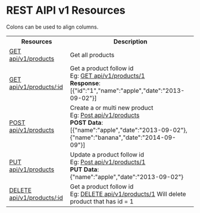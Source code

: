 # REST AlPI v1 Resources

Colons can be used to align columns.

<table>
	<tr>
		<th>Resources</th>
		<th>Description</th>	
	</tr>
	<tr>
		<td><a href="http://localhost/demo/api/v1/products">GET api/v1/products</td>
		<td>Get all products
	</tr>
	<tr>
		<td><a href="#">GET api/v1/products/:id</td>
		<td>Get a product follow id <br>Eg: <a href="http://localhost/demo/api/v1/products/1">GET api/v1/products/1</a></br><b>Response</b>: <br>
		[{"id":"1","name":"apple","date":"2013-09-02"}]
	</td>
	</tr>
	<tr>
		<td><a href="#">POST api/v1/products</td>
		<td>Create a or multi new product <br>Eg: <a href="http://localhost/demo/api/v1/products/1">Post api/v1/products</a></br><b>POST Data</b>: <br>
		[{"name":"apple","date":"2013-09-02"}, {"name":"banana","date":"2014-09-09"}]
	</td>
	<tr>
		<td><a href="#">PUT api/v1/products</td>
		<td>Update a product follow id<br>Eg: <a href="http://localhost/demo/api/v1/products/1">Post api/v1/products/1</a></br><b>PUT Data</b>: <br>
		{"name":"apple","date":"2013-09-02"}
	</td>
	<tr>
		<td><a href="#">DELETE api/v1/products/:id</td>
		<td>Get a product follow id <br>Eg: <a href="http://localhost/demo/api/v1/products/1">DELETE api/v1/products/1</a></>
		Will delete product that has id = 1
	</td>
</table>